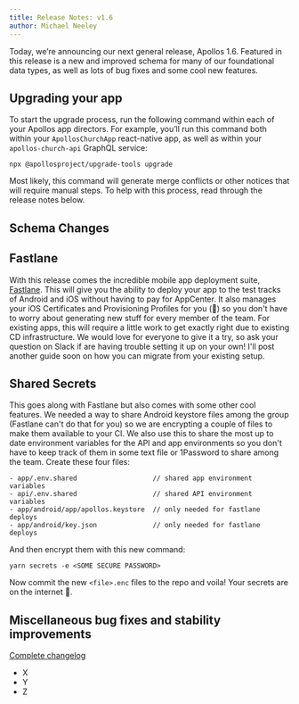 ```yaml
---
title: Release Notes: v1.6
author: Michael Neeley
---
```


Today, we’re announcing our next general release, Apollos 1.6. Featured in this release is a new and improved schema for many of our foundational data types, as well as lots of bug fixes and some cool new features.

<!--truncate-->

## Upgrading your app

To start the upgrade process, run the following command within each of your Apollos app directors. For example, you’ll run this command both within your `ApollosChurchApp` react-native app, as well as within your `apollos-church-api` GraphQL service:

`npx @apollosproject/upgrade-tools upgrade`

Most likely, this command will generate merge conflicts or other notices that will require manual steps. To help with this process, read through the release notes below.

## Schema Changes

## Fastlane

With this release comes the incredible mobile app deployment suite, [Fastlane](https://fastlane.tools). This will give you the ability to deploy your app to the test tracks of Android and iOS without having to pay for AppCenter. It also manages your iOS Certificates and Provisioning Profiles for you (🙌) so you don't have to worry about generating new stuff for every member of the team. For existing apps, this will require a little work to get exactly right due to existing CD infrastructure. We would love for everyone to give it a try, so ask your question on Slack if are having trouble setting it up on your own! I'll post another guide soon on how you can migrate from your existing setup.

## Shared Secrets

This goes along with Fastlane but also comes with some other cool features. We needed a way to share Android keystore files among the group (Fastlane can't do that for you) so we are encrypting a couple of files to make them available to your CI. We also use this to share the most up to date environment variables for the API and app environments so you don't have to keep track of them in some text file or 1Password to share among the team. Create these four files:

```
- app/.env.shared                   // shared app environment variables
- api/.env.shared                   // shared API environment variables
- app/android/app/apollos.keystore  // only needed for fastlane deploys
- app/android/key.json              // only needed for fastlane deploys
```

And then encrypt them with this new command:

```
yarn secrets -e <SOME SECURE PASSWORD>
```

Now commit the new `<file>.enc` files to the repo and voila! Your secrets are on the internet 😬.

## Miscellaneous bug fixes and stability improvements

[Complete changelog](https://github.com/ApollosProject/apollos-apps/blob/master/CHANGELOG.md)

- X
- Y
- Z
